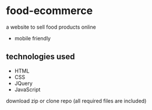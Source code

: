 
# food-ecommerce
a website to sell food products online  

* mobile friendly

## technologies used
* HTML
* CSS
* JQuery
* JavaScript

download zip or clone repo (all required files are included)



